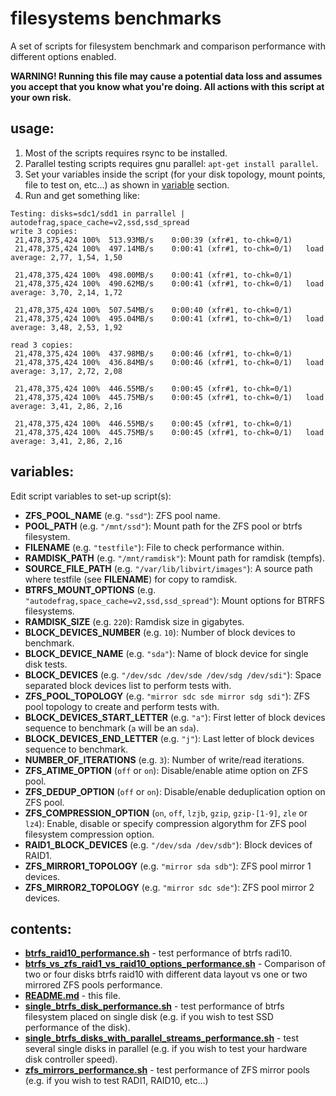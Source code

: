 # filesystems benchmarks

A set of scripts for filesystem benchmark and comparison performance with different options enabled.

**WARNING! Running this file may cause a potential data loss and assumes you accept that you know what you're doing. All
actions with this script at your own risk.**

## usage:

1. Most of the scripts requires rsync to be installed.
2. Parallel testing scripts requires gnu parallel: `apt-get install parallel`.
3. Set your variables inside the script (for your disk topology, mount points, file to test on, etc...) as shown in
[variable](#variables) section.
4. Run and get something like:
```
Testing: disks=sdc1/sdd1 in parrallel | autodefrag,space_cache=v2,ssd,ssd_spread
write 3 copies:
 21,478,375,424 100%  513.93MB/s    0:00:39 (xfr#1, to-chk=0/1)
 21,478,375,424 100%  497.14MB/s    0:00:41 (xfr#1, to-chk=0/1)   load average: 2,77, 1,54, 1,50

 21,478,375,424 100%  498.00MB/s    0:00:41 (xfr#1, to-chk=0/1)
 21,478,375,424 100%  490.62MB/s    0:00:41 (xfr#1, to-chk=0/1)   load average: 3,70, 2,14, 1,72

 21,478,375,424 100%  507.54MB/s    0:00:40 (xfr#1, to-chk=0/1)
 21,478,375,424 100%  495.04MB/s    0:00:41 (xfr#1, to-chk=0/1)   load average: 3,48, 2,53, 1,92

read 3 copies:
 21,478,375,424 100%  437.98MB/s    0:00:46 (xfr#1, to-chk=0/1)
 21,478,375,424 100%  436.84MB/s    0:00:46 (xfr#1, to-chk=0/1)   load average: 3,17, 2,72, 2,08

 21,478,375,424 100%  446.55MB/s    0:00:45 (xfr#1, to-chk=0/1)          
 21,478,375,424 100%  445.75MB/s    0:00:45 (xfr#1, to-chk=0/1)   load average: 3,41, 2,86, 2,16 

 21,478,375,424 100%  446.55MB/s    0:00:45 (xfr#1, to-chk=0/1)          
 21,478,375,424 100%  445.75MB/s    0:00:45 (xfr#1, to-chk=0/1)   load average: 3,41, 2,86, 2,16 
```

## variables:

Edit script variables to set-up script(s):

- **ZFS_POOL_NAME** (e.g. `"ssd"`): ZFS pool name.
- **POOL_PATH** (e.g. `"/mnt/ssd"`): Mount path for the ZFS pool or btrfs filesystem.
- **FILENAME** (e.g. `"testfile"`): File to check performance within.
- **RAMDISK_PATH** (e.g. `"/mnt/ramdisk"`): Mount path for ramdisk (tempfs).
- **SOURCE_FILE_PATH** (e.g. `"/var/lib/libvirt/images"`): A source path where testfile (see **FILENAME**) for copy to 
ramdisk.
- **BTRFS_MOUNT_OPTIONS** (e.g. `"autodefrag,space_cache=v2,ssd,ssd_spread"`): Mount options for BTRFS filesystems.
- **RAMDISK_SIZE** (e.g. `220`): Ramdisk size in gigabytes.
- **BLOCK_DEVICES_NUMBER** (e.g. `10`): Number of block devices to benchmark.
- **BLOCK_DEVICE_NAME** (e.g. `"sda"`): Name of block device for single disk tests.
- **BLOCK_DEVICES** (e.g. `"/dev/sdc /dev/sde /dev/sdg /dev/sdi"`): Space separated block devices list to perform tests
with.
- **ZFS_POOL_TOPOLOGY** (e.g. `"mirror sdc sde mirror sdg sdi"`): ZFS pool topology to create and perform tests with.
- **BLOCK_DEVICES_START_LETTER** (e.g. `"a"`): First letter of block devices sequence to benchmark (`a` will be an 
`sda`).
- **BLOCK_DEVICES_END_LETTER** (e.g. `"j"`): Last letter of block devices sequence to benchmark.
- **NUMBER_OF_ITERATIONS** (e.g. `3`): Number of write/read iterations.
- **ZFS_ATIME_OPTION** (`off` or `on`): Disable/enable atime option on ZFS pool.
- **ZFS_DEDUP_OPTION** (`off` or `on`): Disable/enable deduplication option on ZFS pool.
- **ZFS_COMPRESSION_OPTION** (`on`, `off`, `lzjb`, `gzip`, `gzip-[1-9]`, `zle` or `lz4`): Enable, disable or specify
compression algorythm for ZFS pool filesystem compression option.
- **RAID1_BLOCK_DEVICES** (e.g. `"/dev/sda /dev/sdb"`): Block devices of RAID1.
- **ZFS_MIRROR1_TOPOLOGY** (e.g. `"mirror sda sdb"`): ZFS pool mirror 1 devices.
- **ZFS_MIRROR2_TOPOLOGY** (e.g. `"mirror sdc sde"`): ZFS pool mirror 2 devices.

## contents:

- [**btrfs_raid10_performance.sh**](btrfs_raid10_performance.sh) - test performance of btrfs radi10.
- [**btrfs_vs_zfs_raid1_vs_raid10_options_performance.sh**](btrfs_vs_zfs_raid1_vs_raid10_options_performance.sh) -
Comparison of two or four disks btrfs raid10 with different data layout vs one or two mirrored ZFS pools performance.
- [**README.md**](README.md) - this file.
- [**single_btrfs_disk_performance.sh**](single_btrfs_disk_performance.sh) - test performance of btrfs filesystem placed on
single disk (e.g. if you wish to test SSD performance of the disk).
- [**single_btrfs_disks_with_parallel_streams_performance.sh**](single_btrfs_disks_with_parallel_streams_performance.sh) -
test several single disks in parallel (e.g. if you wish to test your hardware disk controller speed).
- [**zfs_mirrors_performance.sh**](zfs_mirrors_performance.sh) - test performance of ZFS mirror pools (e.g. if you wish to
test RADI1, RAID10, etc...)
